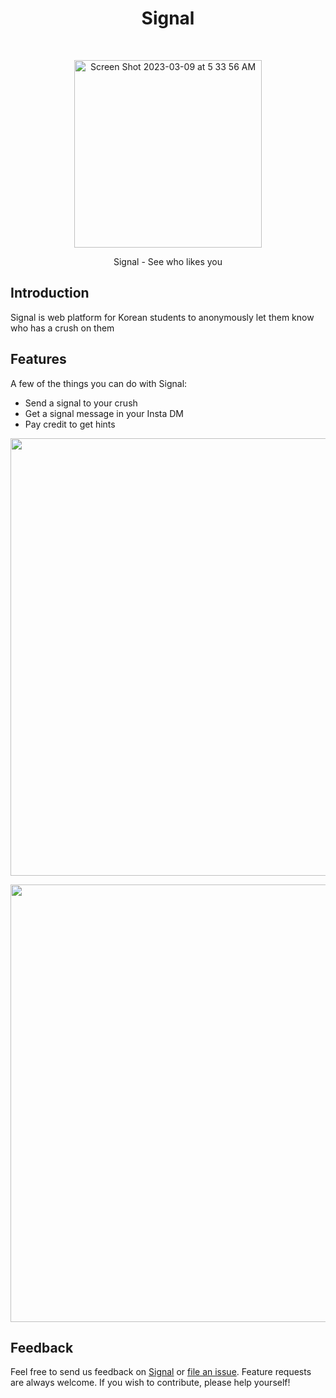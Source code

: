 <h1 align="center"> Signal </h1> <br>

<p align="center"> 
  <a href="#"> <img width="300" alt="Screen Shot 2023-03-09 at 5 33 56 AM" src="https://user-images.githubusercontent.com/55467050/232956986-d22e0acd-2b74-4e8c-bb83-fdc026ce3eec.png"> 
  </a> 
</p>

<p align="center"> Signal - See who likes you </p>

## Introduction 
Signal is web platform for Korean students to anonymously let them know who has a crush on them

## Features 
A few of the things you can do with Signal: 

* Send a signal to your crush 
* Get a signal message in your Insta DM 
* Pay credit to get hints

<p align="center"> 
  <img src = "https://user-images.githubusercontent.com/55467050/232958571-a3b52882-8dd9-4179-a378-37bfdd20b802.png" width=700> 
</p> 

<p align="center"> 
  <img src = "https://user-images.githubusercontent.com/55467050/232958706-834f729a-fca8-470d-9c40-78ea520b87e8.png" width=700> 
</p> 

## Feedback 
Feel free to send us feedback on [Signal](mailto:minseok30086@gmail.com) or [file an issue](https://github.com/mslee300/signal/issues). Feature requests are always welcome. If you wish to contribute, please help yourself!
